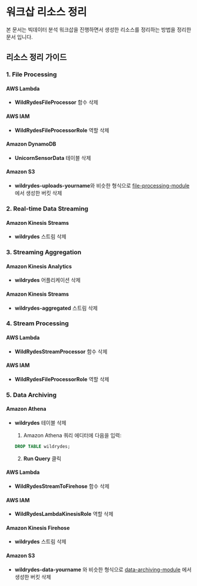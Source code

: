 # 워크삽 리소스 정리

본 문서는 빅데이터 분석 워크삽을 진행하면서 생성한 리소스를 정리하는 방법을 정리한 문서 입니다.

## 리소스 정리 가이드 

### 1. File Processing

#### AWS Lambda

- **WildRydesFileProcessor** 함수 삭제 

#### AWS IAM

- **WildRydesFileProcessorRole** 역할 삭제

#### Amazon DynamoDB

- **UnicornSensorData** 테이블 삭제

#### Amazon S3

- **wildrydes-uploads-yourname**와 비슷한 형식으로 [file-processing-module][file-processing-module]에서 생성한 버킷 삭제

### 2. Real-time Data Streaming

#### Amazon Kinesis Streams

- **wildrydes** 스트림 삭제

### 3. Streaming Aggregation

#### Amazon Kinesis Analytics

- **wildrydes** 어플리케이션 삭제

#### Amazon Kinesis Streams

- **wildrydes-aggregated** 스트림 삭제

### 4. Stream Processing

#### AWS Lambda

- **WildRydesStreamProcessor** 함수 삭제

#### AWS IAM

- **WildRydesFileProcessorRole** 역할 삭제

### 5. Data Archiving

#### Amazon Athena

- **wildrydes** 테이블 삭제

	1. Amazon Athena 쿼리 에디터에 다음을 입력:

	```sql
	DROP TABLE wildrydes;
	```

	2. **Run Query** 클릭

#### AWS Lambda

- **WildRydesStreamToFirehose** 함수 삭제

#### AWS IAM

- **WildRydesLambdaKinesisRole** 역할  삭제

#### Amazon Kinesis Firehose

- **wildrydes** 스트림 삭제

#### Amazon S3

- **wildrydes-data-yourname** 와 비슷한 형식으로 [data-archiving-module][data-archiving-module] 에서 생성한 버킷 삭제

[file-processing-module]: ../1_FileProcessing/README.md
[data-archiving-module]: ../5_DataArchiving/README.md

